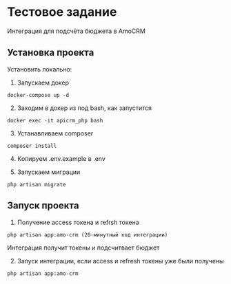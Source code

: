 # Тестовое задание

Интеграция для подсчёта бюджета в AmoCRM

## Установка проекта

Установить локально:

1. Запускаем докер

```
docker-compose up -d
```

2. Заходим в докер из под bash, как запустится

```
docker exec -it apicrm_php bash
```

3. Устанавливаем composer

```
composer install
```

4. Копируем .env.example в .env

5. Запускаем миграции

```
php artisan migrate
```

## Запуск проекта

1. Получение access токена и refrsh токена

```
php artisan app:amo-crm (20-минутный код интеграции)
```
Интеграция получит токены и подсчитвает бюджет

2. Запуск интеграции, если access и refresh токены уже были получены 
```
php artisan app:amo-crm
```
